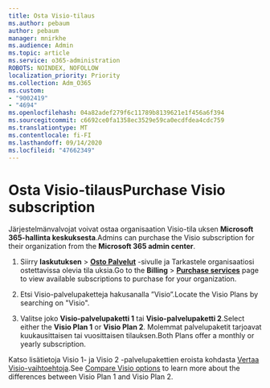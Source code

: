 ```yaml
---
title: Osta Visio-tilaus
ms.author: pebaum
author: pebaum
manager: mnirkhe
ms.audience: Admin
ms.topic: article
ms.service: o365-administration
ROBOTS: NOINDEX, NOFOLLOW
localization_priority: Priority
ms.collection: Adm_O365
ms.custom:
- "9002419"
- "4694"
ms.openlocfilehash: 04a82adef279f6c11789b8139621e1f456a6f394
ms.sourcegitcommit: c6692ce0fa1358ec3529e59ca0ecdfdea4cdc759
ms.translationtype: MT
ms.contentlocale: fi-FI
ms.lasthandoff: 09/14/2020
ms.locfileid: "47662349"
---
```

# <a name="purchase-visio-subscription"></a><span data-ttu-id="4af91-102">Osta Visio-tilaus</span><span class="sxs-lookup"><span data-stu-id="4af91-102">Purchase Visio subscription</span></span>

<span data-ttu-id="4af91-103">Järjestelmänvalvojat voivat ostaa organisaation Visio-tila uksen **Microsoft 365-hallinta keskuksesta**.</span><span class="sxs-lookup"><span data-stu-id="4af91-103">Admins can purchase the Visio subscription for their organization from the **Microsoft 365 admin center**.</span></span>

1. <span data-ttu-id="4af91-104">Siirry **laskutuksen**  >  **[Osto Palvelut](https://go.microsoft.com/fwlink/p/?linkid=868433)** -sivulle ja Tarkastele organisaatiosi ostettavissa olevia tila uksia.</span><span class="sxs-lookup"><span data-stu-id="4af91-104">Go to the **Billing** > **[Purchase services](https://go.microsoft.com/fwlink/p/?linkid=868433)** page to view available subscriptions to purchase for your organization.</span></span>

2. <span data-ttu-id="4af91-105">Etsi Visio-palvelupaketteja hakusanalla ”Visio”.</span><span class="sxs-lookup"><span data-stu-id="4af91-105">Locate the Visio Plans by searching on "Visio".</span></span>

3. <span data-ttu-id="4af91-106">Valitse joko **Visio-palvelupaketti 1** tai **Visio-palvelupaketti 2**.</span><span class="sxs-lookup"><span data-stu-id="4af91-106">Select either the **Visio Plan 1** or **Visio Plan 2**.</span></span> <span data-ttu-id="4af91-107">Molemmat palvelupaketit tarjoavat kuukausittaisen tai vuosittaisen tilauksen.</span><span class="sxs-lookup"><span data-stu-id="4af91-107">Both Plans offer a monthly or yearly subscription.</span></span>

<span data-ttu-id="4af91-108">Katso lisätietoja Visio 1- ja Visio 2 -palvelupakettien eroista kohdasta [Vertaa Visio-vaihtoehtoja](https://products.office.com/Visio/microsoft-visio-plans-and-pricing-compare-visio-options).</span><span class="sxs-lookup"><span data-stu-id="4af91-108">See [Compare Visio options](https://products.office.com/Visio/microsoft-visio-plans-and-pricing-compare-visio-options) to learn more about the differences between Visio Plan 1 and Visio Plan 2.</span></span>
